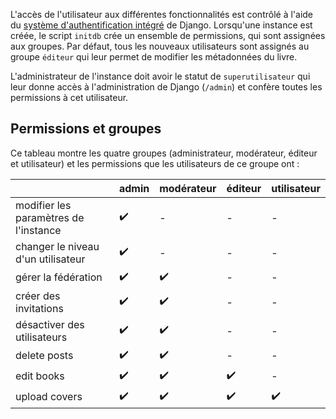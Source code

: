 L'accès de l'utilisateur aux différentes fonctionnalités est contrôlé à l'aide du [système d'authentification intégré](https://docs.djangoproject.com/en/3.2/topics/auth/default/) de Django. Lorsqu'une instance est créée, le script `initdb` crée un ensemble de permissions, qui sont assignées aux groupes. Par défaut, tous les nouveaux utilisateurs sont assignés au groupe `éditeur` qui leur permet de modifier les métadonnées du livre.

L'administrateur de l'instance doit avoir le statut de `superutilisateur` qui leur donne accès à l'administration de Django (`/admin`) et confère toutes les permissions à cet utilisateur.

## Permissions et groupes
Ce tableau montre les quatre groupes (administrateur, modérateur, éditeur et utilisateur) et les permissions que les utilisateurs de ce groupe ont :

|                                       | admin | modérateur | éditeur | utilisateur |
| ------------------------------------- | ----- | ---------- | ------- | ----------- |
| modifier les paramètres de l'instance | ✔️    | -          | -       | -           |
| changer le niveau d'un utilisateur    | ✔️    | -          | -       | -           |
| gérer la fédération                   | ✔️    | ✔️         | -       | -           |
| créer des invitations                 | ✔️    | ✔️         | -       | -           |
| désactiver des utilisateurs           | ✔️    | ✔️         | -       | -           |
| delete posts                          | ✔️    | ✔️         | -       | -           |
| edit books                            | ✔️    | ✔️         | ✔️      | -           |
 upload covers            |  ✔️    |     ✔️       |   ✔️     |  ✔️
